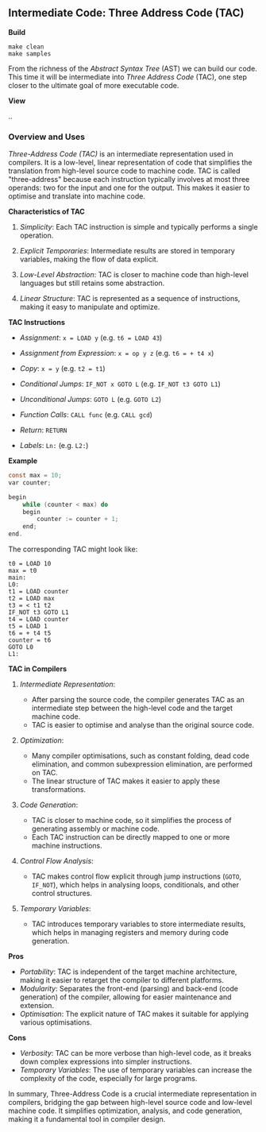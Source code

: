
## Intermediate Code: Three Address Code (TAC)

__Build__

```shell
make clean
make samples
```

From the richness of the *Abstract Syntax Tree* (AST) we can build our code. This time it
will be intermediate into *Three Address Code* (TAC), one step closer to the ultimate goal of
more executable code.

__View__

..

### Overview and Uses

*Three-Address Code (TAC)* is an intermediate representation used in compilers. It is a low-level,
linear representation of code that simplifies the translation from high-level source code to
machine code. TAC is called "three-address" because each instruction typically involves at most
three operands: two for the input and one for the output. This makes it easier to optimise and
translate into machine code.


__Characteristics of TAC__

1. *Simplicity*: Each TAC instruction is simple and typically performs a single operation.

2. *Explicit Temporaries*: Intermediate results are stored in temporary variables, making the flow of data explicit.

3. *Low-Level Abstraction*: TAC is closer to machine code than high-level languages but still retains some abstraction.

4. *Linear Structure*: TAC is represented as a sequence of instructions, making it easy to manipulate and optimize.


__TAC Instructions__

- *Assignment*: `x = LOAD y` (e.g. `t6 = LOAD 43`)

- *Assignment from Expression*: `x = op y z` (e.g. `t6 = + t4 x`)

- *Copy*: `x = y` (e.g. `t2 = t1`)

- *Conditional Jumps*: `IF_NOT x GOTO L` (e.g. `IF_NOT t3 GOTO L1`)

- *Unconditional Jumps*: `GOTO L` (e.g. `GOTO L2`)

- *Function Calls*: `CALL func` (e.g. `CALL gcd`)

- *Return*: `RETURN`

- *Labels*: `Ln:` (e.g. `L2:`)



__Example__

```c
const max = 10;
var counter;

begin
    while (counter < max) do
    begin
        counter := counter + 1;
    end;
end.
```

The corresponding TAC might look like:

```tac
t0 = LOAD 10
max = t0
main:
L0:
t1 = LOAD counter
t2 = LOAD max
t3 = < t1 t2
IF_NOT t3 GOTO L1
t4 = LOAD counter
t5 = LOAD 1
t6 = + t4 t5
counter = t6
GOTO L0
L1:
```

__TAC in Compilers__

1. *Intermediate Representation*:
   - After parsing the source code, the compiler generates TAC as an intermediate step between the
     high-level code and the target machine code.
   - TAC is easier to optimise and analyse than the original source code.

2. *Optimization*:
   - Many compiler optimisations, such as constant folding, dead code elimination, and common
     subexpression elimination, are performed on TAC.
   - The linear structure of TAC makes it easier to apply these transformations.

3. *Code Generation*:
   - TAC is closer to machine code, so it simplifies the process of generating assembly or machine code.
   - Each TAC instruction can be directly mapped to one or more machine instructions.

4. *Control Flow Analysis*:
   - TAC makes control flow explicit through jump instructions (`GOTO`, `IF_NOT`), which helps in
     analysing loops, conditionals, and other control structures.

5. *Temporary Variables*:
   - TAC introduces temporary variables to store intermediate results, which helps in managing registers
     and memory during code generation.


__Pros__

- *Portability*: TAC is independent of the target machine architecture, making it easier to retarget the
  compiler to different platforms.
- *Modularity*: Separates the front-end (parsing) and back-end (code generation) of the compiler, allowing
  for easier maintenance and extension.
- *Optimisation*: The explicit nature of TAC makes it suitable for applying various optimisations.


__Cons__

- *Verbosity*: TAC can be more verbose than high-level code, as it breaks down complex expressions into simpler instructions.
- *Temporary Variables*: The use of temporary variables can increase the complexity of the code, especially for large programs.

In summary, Three-Address Code is a crucial intermediate representation in compilers, bridging the gap between
high-level source code and low-level machine code. It simplifies optimization, analysis, and code generation,
making it a fundamental tool in compiler design.

